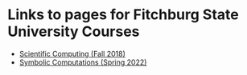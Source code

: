 # Links to pages for Fitchburg State University Courses

* [Scientific Computing (Fall 2018)](sci-comp-notes/index.html)
* [Symbolic Computations (Spring 2022)](sym-comp-notes/index.html)
